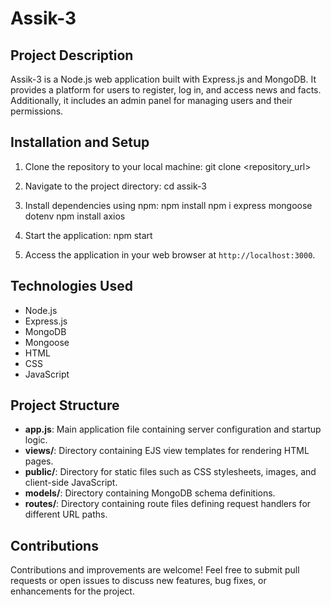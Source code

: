 # Assik-3

## Project Description
Assik-3 is a Node.js web application built with Express.js and MongoDB. It provides a platform for users to register, log in, and access news and facts. Additionally, it includes an admin panel for managing users and their permissions.

## Installation and Setup
1. Clone the repository to your local machine:
git clone <repository_url>

2. Navigate to the project directory:
cd assik-3

3. Install dependencies using npm:
npm install
npm i express mongoose dotenv
npm install axios


4. Start the application:
npm start


5. Access the application in your web browser at `http://localhost:3000`.

## Technologies Used
- Node.js
- Express.js
- MongoDB
- Mongoose
- HTML
- CSS
- JavaScript

## Project Structure
- **app.js**: Main application file containing server configuration and startup logic.
- **views/**: Directory containing EJS view templates for rendering HTML pages.
- **public/**: Directory for static files such as CSS stylesheets, images, and client-side JavaScript.
- **models/**: Directory containing MongoDB schema definitions.
- **routes/**: Directory containing route files defining request handlers for different URL paths.

## Contributions
Contributions and improvements are welcome! Feel free to submit pull requests or open issues to discuss new features, bug fixes, or enhancements for the project.

